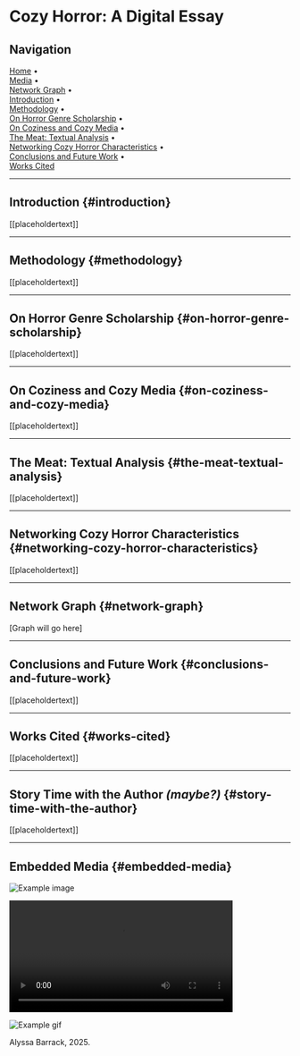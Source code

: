 <!-- ✨ Candle CSS Animation lives in style.css – keep this in your HTML file! -->
<!--
<div class="candle-container">
  <div class="candle"><div class="flame"></div><div class="wick"></div><div class="wax"></div></div>
  <div class="candle"><div class="flame"></div><div class="wick"></div><div class="wax"></div></div>
  <div class="candle"><div class="flame"></div><div class="wick"></div><div class="wax"></div></div>
  <div class="candle"><div class="flame"></div><div class="wick"></div><div class="wax"></div></div>
  <div class="candle"><div class="flame"></div><div class="wick"></div><div class="wax"></div></div>
</div>
-->

# Cozy Horror: A Digital Essay

## Navigation  
[Home](#cozy-horror-a-digital-essay) •  
[Media](#embedded-media) •  
[Network Graph](#network-graph) •  
[Introduction](#introduction) •  
[Methodology](#methodology) •  
[On Horror Genre Scholarship](#on-horror-genre-scholarship) •  
[On Coziness and Cozy Media](#on-coziness-and-cozy-media) •  
[The Meat: Textual Analysis](#the-meat-textual-analysis) •  
[Networking Cozy Horror Characteristics](#networking-cozy-horror-characteristics) •  
[Conclusions and Future Work](#conclusions-and-future-work) •  
[Works Cited](#works-cited)

---

## Introduction {#introduction}
[[placeholdertext]]

---

## Methodology {#methodology}
[[placeholdertext]]

---

## On Horror Genre Scholarship {#on-horror-genre-scholarship}
[[placeholdertext]]

---

## On Coziness and Cozy Media {#on-coziness-and-cozy-media}
[[placeholdertext]]

---

## The Meat: Textual Analysis {#the-meat-textual-analysis}
[[placeholdertext]]

---

## Networking Cozy Horror Characteristics {#networking-cozy-horror-characteristics}
[[placeholdertext]]

---

## Network Graph {#network-graph}

<div id="graph-container">[Graph will go here]</div>  
<script src="scripts/graph.js"></script>

---

## Conclusions and Future Work {#conclusions-and-future-work}
[[placeholdertext]]

---

## Works Cited {#works-cited}
[[placeholdertext]]

---

## Story Time with the Author *(maybe?)* {#story-time-with-the-author}
[[placeholdertext]]

---

## Embedded Media {#embedded-media}

![Example image](assets/images/example.png)

<video controls width="400">
  <source src="assets/video/example.mp4" type="video/mp4" />
</video>

![Example gif](assets/gifs/example.gif)

  <footer>
    <p>Alyssa Barrack, 2025.</p>
  </footer>
</body>
</html>
